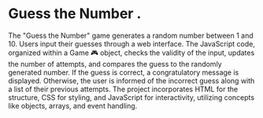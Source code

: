 # Guess the Number .
The "Guess the Number" game generates a random number between 1 and 10.
Users input their guesses through a web interface.
The JavaScript code, organized within a Game 🎮 object, checks the validity of the input, updates the number of attempts, and compares the guess to the randomly generated number.
If the guess is correct, a congratulatory message is displayed. Otherwise, the user is informed of the incorrect guess along with a list of their previous attempts.
The project incorporates HTML for the structure, CSS for styling, and JavaScript for interactivity, utilizing concepts like objects, arrays, and event handling.

 
